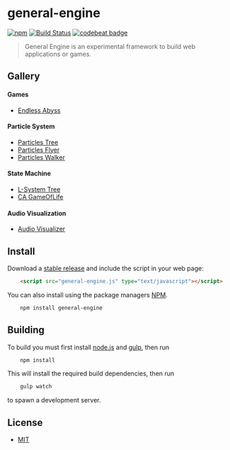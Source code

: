 # general-engine
[![npm][npm-image]][npm-url] [![Build Status][travis-image]][travis-url] [![codebeat badge][codebeat-image]][codebeat-url]

> General Engine is an experimental framework to build web applications or games.

## Gallery
#### Games
- [Endless Abyss](https://experdot.github.io/general-engine/views/gallery.html?scene=endlessabyss)    

#### Particle System
- [Particles Tree](https://experdot.github.io/general-engine/views/gallery.html?scene=tree)
- [Particles Flyer](https://experdot.github.io/general-engine/views/gallery.html?scene=flyer)
- [Particles Walker](https://experdot.github.io/general-engine/views/gallery.html?scene=walker)

#### State Machine
- [L-System Tree](https://experdot.github.io/general-engine/views/gallery.html?scene=lsystemtree)
- [CA GameOfLife](https://experdot.github.io/general-engine/views/gallery.html?scene=gameoflife)

#### Audio Visualization
- [Audio Visualizer](https://experdot.github.io/general-engine/views/gallery.html?scene=audiovisualizer)

## Install
Download a [stable release][repo-releases] and include the script in your web page:
``` html
    <script src="general-engine.js" type="text/javascript"></script>
```
You can also install using the package managers [NPM][npm-url].
``` bash
    npm install general-engine
```

## Building 
To build you must first install [node.js](http://nodejs.org/) and [gulp](http://gulpjs.com/), then run
``` bash
    npm install
```
This will install the required build dependencies, then run
``` bash
    gulp watch
```
to spawn a development server.

## License
- [MIT](./LICENSE)

[repo-releases]: https://github.com/experdot/general-engine/releases

[npm-url]: https://www.npmjs.com/package/general-engine
[npm-image]: https://img.shields.io/npm/v/general-engine.svg

[travis-url]: https://travis-ci.org/experdot/general-engine
[travis-image]: https://travis-ci.org/experdot/general-engine.svg?branch=master

[codebeat-url]: https://codebeat.co/projects/github-com-experdot-general-engine-master
[codebeat-image]: https://codebeat.co/badges/7c21280a-03fb-4abc-90eb-a4f50c3e2760
